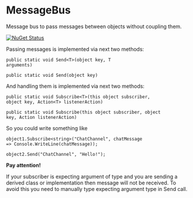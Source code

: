 # MessageBus
Message bus to pass messages between objects without coupling them.

[![NuGet Status](http://img.shields.io/nuget/v/gitter-api-pcl.svg?style=flat)](https://www.nuget.org/packages/EmeraldTeam.MessageBus)

Passing messages is implemented via next two methods:

<code>public static void Send&#60;T&#62;(object key, T arguments)</code>

<code>public static void Send(object key)</code>

And handling them is implemented via next two methods:

<code>public static void Subscribe&#60;T&#62;(this object subscriber, object key, Action&#60;T&#62; listenerAction)</code>

<code>public static void Subscribe(this object subscriber, object key, Action listenerAction)</code>

So you could write something like

<code>object1.Subscribe&#60;string&#62;("ChatChannel", chatMessage => Console.WriteLine(chatMessage));</code>

<code>object2.Send("ChatChannel", "Hello!");</code>

<b>Pay attention!</b>

If your subscriber is expecting argument of type and you are sending a derived class or implementation then message will not be received.
To avoid this you need to manually type expecting argument type in Send call.

